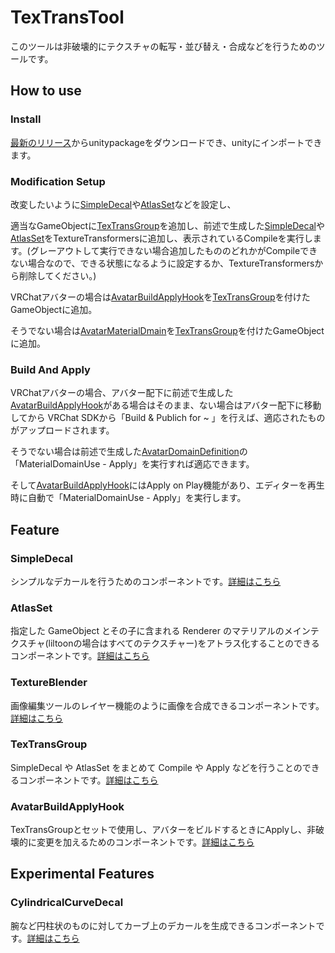 # TexTransTool

このツールは非破壊的にテクスチャの転写・並び替え・合成などを行うためのツールです。

## How to use

### Install
[最新のリリース](https://github.com/SASIKI-64892/TexTransTool/releases/latest)からunitypackageをダウンロードでき、unityにインポートできます。

### Modification Setup

改変したいように[SimpleDecal](Manual/SimpleDecal.md)や[AtlasSet](Manual/AtlasSet.md)などを設定し、

適当なGameObjectに[TexTransGroup](Manual/TexTransGroup.md)を追加し、前述で生成した[SimpleDecal](Manual/SimpleDecal.md)や[AtlasSet](Manual/AtlasSet.md)をTextureTransformersに追加し、表示されているCompileを実行します。(グレーアウトして実行できない場合追加したもののどれかがCompileできない場合なので、できる状態になるように設定するか、TextureTransformersから削除してください。)

VRChatアバターの場合は[AvatarBuildApplyHook](Manual/AvatarBuildApplyHook.md)を[TexTransGroup](Manual/TexTransGroup.md)を付けたGameObjectに追加。

そうでない場合は[AvatarMaterialDmain](Manual/AvatarMaterialDmain.md)を[TexTransGroup](Manual/TexTransGroup.md)を付けたGameObjectに追加。

### Build And Apply

VRChatアバターの場合、アバター配下に前述で生成した[AvatarBuildApplyHook](Manual/AvatarBuildApplyHook.md)がある場合はそのまま、ない場合はアバター配下に移動してから VRChat SDKから「Build & Publich for ~ 」を行えば、適応されたものがアップロードされます。

そうでない場合は前述で生成した[AvatarDomainDefinition](Manual/AvatarDomainDefinition.md)の「MaterialDomainUse - Apply」を実行すれば適応できます。

そして[AvatarBuildApplyHook](Manual/AvatarBuildApplyHook.md)にはApply on Play機能があり、エディターを再生時に自動で「MaterialDomainUse - Apply」を実行します。

## Feature

### SimpleDecal

シンプルなデカールを行うためのコンポーネントです。[詳細はこちら](Manual/SimpleDecal.md)

### AtlasSet

指定した GameObject とその子に含まれる Renderer のマテリアルのメインテクスチャ(liltoonの場合はすべてのテクスチャー)をアトラス化することのできるコンポーネントです。[詳細はこちら](Manual/AtlasSet.md)

### TextureBlender

画像編集ツールのレイヤー機能のように画像を合成できるコンポーネントです。[詳細はこちら](Manual/TextureBlender.md)

### TexTransGroup

SimpleDecal や AtlasSet をまとめて Compile や Apply などを行うことのできるコンポーネントです。[詳細はこちら](Manual/TexTransGroup.md)

### AvatarBuildApplyHook

TexTransGroupとセットで使用し、アバターをビルドするときにApplyし、非破壊的に変更を加えるためのコンポーネントです。[詳細はこちら](Manual/AvatarBuildApplyHook.md)

## Experimental Features

### CylindricalCurveDecal

腕など円柱状のものに対してカーブ上のデカールを生成できるコンポーネントです。[詳細はこちら](Manual/CylindricalCurveDecal.md)
